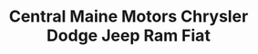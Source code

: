 ---
title: "Central Maine Motors Chrysler Dodge Jeep Ram Fiat"
url: /waterville/central-maine-motors-chrysler-dodge-jeep-ram-fiat/
shop: Autohaus
---